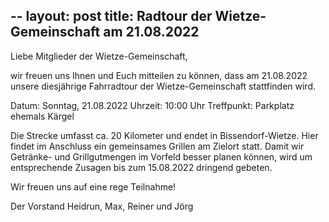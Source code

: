 --
layout: post
title: Radtour der Wietze-Gemeinschaft am 21.08.2022
---
Liebe Mitglieder der Wietze-Gemeinschaft,

wir freuen uns Ihnen und Euch mitteilen zu können, dass am 21.08.2022 unsere diesjährige Fahrradtour der Wietze-Gemeinschaft stattfinden wird. 

Datum: Sonntag, 21.08.2022
Uhrzeit: 10:00 Uhr
Treffpunkt: Parkplatz ehemals Kärgel 

Die Strecke umfasst ca. 20 Kilometer und endet in Bissendorf-Wietze. Hier findet im Anschluss ein gemeinsames Grillen am Zielort statt. 
Damit wir Getränke- und Grillgutmengen im Vorfeld besser planen können, wird um entsprechende Zusagen bis zum 15.08.2022 dringend gebeten.

Wir freuen uns auf eine rege Teilnahme!

Der Vorstand 
Heidrun, Max, Reiner und Jörg
